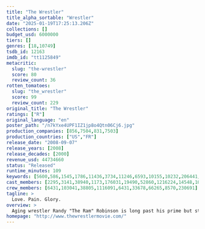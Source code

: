 ```yaml
---
title: "The Wrestler"
title_alpha_sortable: "Wrestler"
date: "2025-01-19T17:25:13.206Z"
collections: []
budget_usd: 6000000
tiers: []
genres: [18,10749]
tsdb_id: 12163
imdb_id: "tt1125849"
metacritic:
  slug: "the-wrestler"
  score: 80
  review_count: 36
rotten_tomatoes:
  slug: "the_wrestler"
  score: 99
  review_count: 229
original_title: "The Wrestler"
ratings: ["R"]
original_language: "en"
poster_path: "/n7kYxe4UPF1IZ1jp8o4Qtn06Cj6.jpg"
production_companies: [856,7504,831,7503]
production_countries: ["US","FR"]
release_date: "2008-09-07"
release_years: [2008]
release_decades: [2000]
revenue_usd: 44734660
status: "Released"
runtime_minutes: 109
keywords: [5600,586,1545,1786,11436,3734,11246,6593,10155,10232,206441,301556]
cast_members: [2295,3141,38940,1173,176031,19490,52860,1216224,14548,1056523,1982,122545]
crew_members: [6431,103041,38805,1116091,6431,33678,66265,8570,230691]
tagline: >
  Love. Pain. Glory.
overview: >
  Aging wrestler Randy "The Ram" Robinson is long past his prime but still ready and rarin' to go on the pro-wrestling circuit. After a particularly brutal beating, however, Randy hangs up his tights, pursues a serious relationship with a long-in-the-tooth stripper, and tries to reconnect with his estranged daughter. But he can't resist the lure of the ring and readies himself for a comeback.
homepage: "http://www.thewrestlermovie.com/"
---
```

